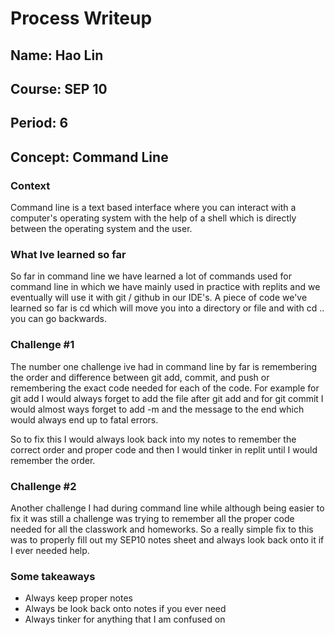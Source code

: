# Process Writeup

## Name: Hao Lin
## Course: SEP 10
## Period: 6
## Concept: Command Line

### Context
Command line is a text based interface where you can interact with a computer's operating system with the help of a shell which is directly between the operating system and the user.
### What Ive learned so far
So far in command line we have learned a lot of commands used for command line in which we have mainly used in practice with replits and we eventually will use it with git / github in our IDE's. A piece of code we've learned so far is cd which will move you into a directory or file and with cd .. you can go backwards.

### Challenge #1
The number one challenge ive had in command line by far is remembering the order and difference between git add, commit, and push or remembering the exact code needed for each of the code. For example for git add I would always forget to add the file after git add and for git commit I would almost ways forget to add -m and the message to the end which would always end up to fatal errors. 

So to fix this I would always look back into my notes to remember the correct order and proper code and then I would tinker in replit until I would remember the order.




### Challenge #2
Another challenge I had during command line while although being easier to fix it was still a challenge was trying to remember all the proper code needed for all the classwork and homeworks. So a really simple fix to this was to properly fill out my SEP10 notes sheet and always look back onto it if I ever needed help.


### Some takeaways
* Always keep proper notes
* Always be look back onto notes if you ever need
* Always tinker for anything that I am confused on